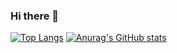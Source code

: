 ### Hi there 👋

<!--
**Edson0710/Edson0710** is a ✨ _special_ ✨ repository because its `README.md` (this file) appears on your GitHub profile.

Here are some ideas to get you started:

- 🔭 I’m currently working on ...cc
- 🌱 I’m currently learning ...
- 👯 I’m looking to collaborate on ...
- 🤔 I’m looking for help with ...
- 💬 Ask me about ...
- 📫 How to reach me: ...
- 😄 Pronouns: ...
- ⚡ Fun fact: ...
-->

[![Top Langs](https://github-readme-stats.vercel.app/api/top-langs/?username=Edson0710)](https://github.com/anuraghazra/github-readme-stats)
[![Anurag's GitHub stats](https://github-readme-stats.vercel.app/api?username=Edson0710)](https://github.com/anuraghazra/github-readme-stats)

